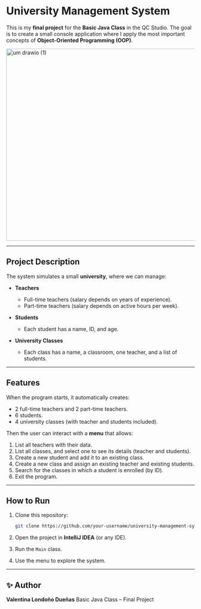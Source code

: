 # University Management System

This is my **final project** for the **Basic Java Class** in the QC Studio.
The goal is to create a small console application where I apply the most important concepts of **Object-Oriented Programming (OOP)**.

<img width="569" height="514" alt="um drawio (1)" src="https://github.com/user-attachments/assets/67634004-48fa-4b57-8c48-c7435bd06b40" />

---

## Project Description

The system simulates a small **university**, where we can manage:

* **Teachers**

  * Full-time teachers (salary depends on years of experience).
  * Part-time teachers (salary depends on active hours per week).

* **Students**

  * Each student has a name, ID, and age.

* **University Classes**

  * Each class has a name, a classroom, one teacher, and a list of students.

---

## Features

When the program starts, it automatically creates:

* 2 full-time teachers and 2 part-time teachers.
* 6 students.
* 4 university classes (with teacher and students included).

Then the user can interact with a **menu** that allows:

1. List all teachers with their data.
2. List all classes, and select one to see its details (teacher and students).
3. Create a new student and add it to an existing class.
4. Create a new class and assign an existing teacher and existing students.
5. Search for the classes in which a student is enrolled (by ID).
6. Exit the program.


---

## How to Run

1. Clone this repository:

   ```bash
   git clone https://github.com/your-username/university-management-system.git
   ```

2. Open the project in **IntelliJ IDEA** (or any IDE).

3. Run the `Main` class.

4. Use the menu to explore the system.

---

## ✨ Author

**Valentina Londoño Dueñas**
Basic Java Class – Final Project

